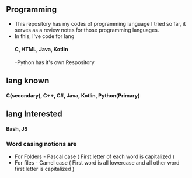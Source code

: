 ## Programming
- This repository has my codes of programming language I tried so far, it serves as a review notes for those programming languages.
- In this, I've code for lang
  #### C, HTML, Java, Kotlin
  -Python has it's own Respository

## lang known
#### C(secondary), C++, C#, Java, Kotlin, Python(Primary)

## lang Interested
#### Bash, JS

### Word casing notions are
- For Folders - Pascal case ( First letter of each word is capitalized )
- For files - Camel case ( First word is all lowercase and all other word first letter is capitalized )
